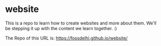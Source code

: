 # website

This is a repo to learn how to create websites and more about them. We'll be stepping it up with the content we learn together. :)

The Repo of this URL is:
https://fossdelhi.github.io/website/
